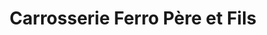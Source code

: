 ---
title: "Carrosserie Ferro Père et Fils"
url: /poligny/carrosserie-ferro-pere-et-fils/
shop: Autowerkstatt
---